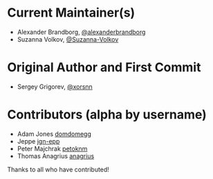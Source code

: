# Current Maintainer(s)
* Alexander Brandborg, [@alexanderbrandborg](https://github.com/AlexanderBrandborg)
* Suzanna Volkov, [@Suzanna-Volkov](https://github.com/Suzanna-Volkov)

# Original Author and First Commit
* Sergey Grigorev, [@xorsnn](https://github.com/xorsnn)

# Contributors (alpha by username)
* Adam Jones [domdomegg](https://github.com/domdomegg)
* Jeppe [jgn-epp](https://github.com/jgn-epp)
* Peter Majchrak [petoknm](https://github.com/petoknm)
* Thomas Anagrius [anagrius](https://github.com/anagrius)

Thanks to all who have contributed!
